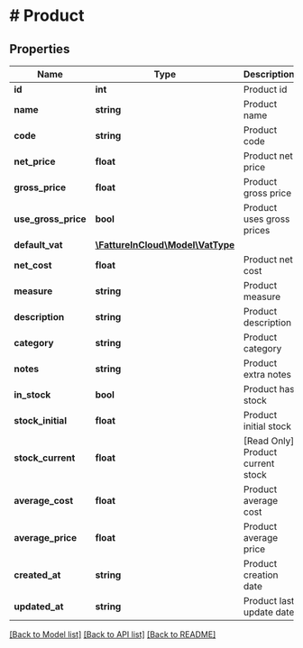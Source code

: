 # # Product

## Properties

Name | Type | Description | Notes
------------ | ------------- | ------------- | -------------
**id** | **int** | Product id | [optional]
**name** | **string** | Product name | [optional]
**code** | **string** | Product code | [optional]
**net_price** | **float** | Product net price | [optional]
**gross_price** | **float** | Product gross price | [optional]
**use_gross_price** | **bool** | Product uses gross prices | [optional]
**default_vat** | [**\FattureInCloud\Model\VatType**](VatType.md) |  | [optional]
**net_cost** | **float** | Product net cost | [optional]
**measure** | **string** | Product measure | [optional]
**description** | **string** | Product description | [optional]
**category** | **string** | Product category | [optional]
**notes** | **string** | Product extra notes | [optional]
**in_stock** | **bool** | Product has stock | [optional]
**stock_initial** | **float** | Product initial stock | [optional]
**stock_current** | **float** | [Read Only] Product current stock | [optional] [readonly]
**average_cost** | **float** | Product average cost | [optional]
**average_price** | **float** | Product average price | [optional]
**created_at** | **string** | Product creation date | [optional]
**updated_at** | **string** | Product last update date | [optional]

[[Back to Model list]](../../README.md#models) [[Back to API list]](../../README.md#endpoints) [[Back to README]](../../README.md)
